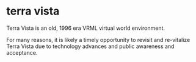 terra vista
===========

Terra Vista is an old, 1996 era VRML virtual world environment.

For many reasons, it is likely a timely opportunity to revisit and re-vitalize Terra Vista due to technology advances and public awareness and acceptance.
